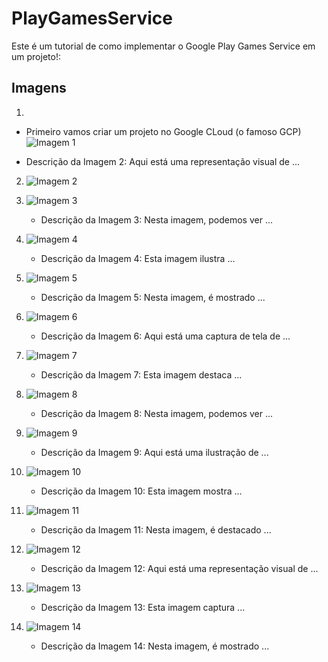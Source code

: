 # PlayGamesService

Este é um tutorial de como implementar o Google Play Games Service em um projeto!:

## Imagens
   
1.

- Primeiro vamos criar um projeto no Google CLoud (o famoso GCP)
![Imagem 1](image/1.png)

- Descrição da Imagem 2: Aqui está uma representação visual de ...
2. ![Imagem 2](image/2.png)

3. ![Imagem 3](image/3.png)
   - Descrição da Imagem 3: Nesta imagem, podemos ver ...

4. ![Imagem 4](image/4.png)
   - Descrição da Imagem 4: Esta imagem ilustra ...

5. ![Imagem 5](image/5.png)
   - Descrição da Imagem 5: Nesta imagem, é mostrado ...

6. ![Imagem 6](image/6.png)
   - Descrição da Imagem 6: Aqui está uma captura de tela de ...

7. ![Imagem 7](image/7.png)
   - Descrição da Imagem 7: Esta imagem destaca ...

8. ![Imagem 8](image/8.png)
   - Descrição da Imagem 8: Nesta imagem, podemos ver ...

9. ![Imagem 9](image/9.png)
   - Descrição da Imagem 9: Aqui está uma ilustração de ...

10. ![Imagem 10](image/10.png)
    - Descrição da Imagem 10: Esta imagem mostra ...

11. ![Imagem 11](image/11.png)
    - Descrição da Imagem 11: Nesta imagem, é destacado ...

12. ![Imagem 12](image/12.png)
    - Descrição da Imagem 12: Aqui está uma representação visual de ...

13. ![Imagem 13](image/13.png)
    - Descrição da Imagem 13: Esta imagem captura ...

14. ![Imagem 14](image/14.png)
    - Descrição da Imagem 14: Nesta imagem, é mostrado ...
